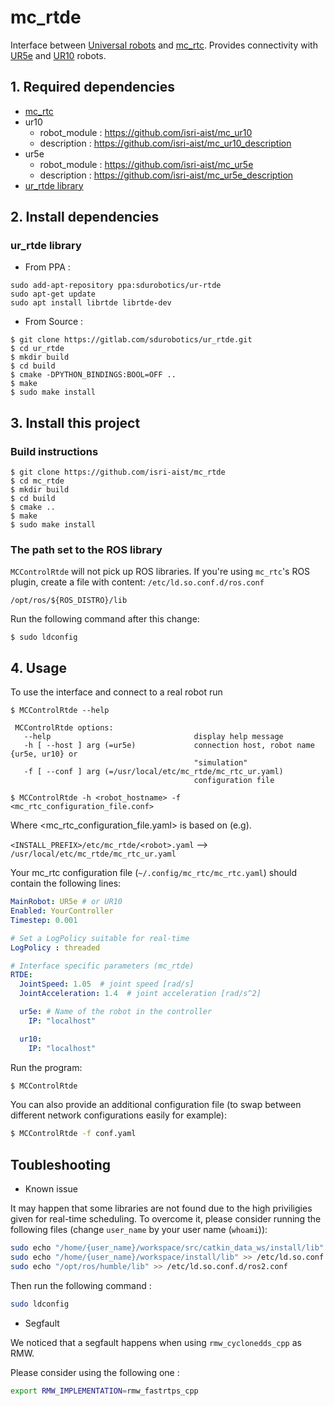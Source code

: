 # mc_rtde
Interface between [Universal robots](https://www.universal-robots.com/) and [mc_rtc](https://jrl-umi3218.github.io/mc_rtc). Provides connectivity with [UR5e](https://www.universal-robots.com/products/ur5-robot/) and [UR10](https://www.universal-robots.com/products/ur10e/) robots.

## 1. Required dependencies

- [mc_rtc](https://jrl-umi3218.github.io/mc_rtc/)
- ur10
  - robot_module : https://github.com/isri-aist/mc_ur10
  - description : https://github.com/isri-aist/mc_ur10_description
- ur5e
  - robot_module : https://github.com/isri-aist/mc_ur5e
  - description : https://github.com/isri-aist/mc_ur5e_description
- [ur_rtde library](https://gitlab.com/sdurobotics/ur_rtde)

## 2. Install dependencies

### ur_rtde library

- From PPA : 

```
sudo add-apt-repository ppa:sdurobotics/ur-rtde
sudo apt-get update
sudo apt install librtde librtde-dev
```

- From Source : 
```
$ git clone https://gitlab.com/sdurobotics/ur_rtde.git
$ cd ur_rtde
$ mkdir build
$ cd build
$ cmake -DPYTHON_BINDINGS:BOOL=OFF ..
$ make
$ sudo make install
```

## 3. Install this project

### Build instructions

```
$ git clone https://github.com/isri-aist/mc_rtde
$ cd mc_rtde
$ mkdir build
$ cd build
$ cmake ..
$ make
$ sudo make install
```

###  The path set to the ROS library

`MCControlRtde` will not pick up ROS libraries. If you're using `mc_rtc`'s ROS plugin, create a file with content: `/etc/ld.so.conf.d/ros.conf`
```
/opt/ros/${ROS_DISTRO}/lib
```
Run the following command after this change:
```
$ sudo ldconfig
```

## 4. Usage
To use the interface and connect to a real robot run

```
$ MCControlRtde --help

 MCControlRtde options:
   --help                                display help message
   -h [ --host ] arg (=ur5e)             connection host, robot name {ur5e, ur10} or
                                         "simulation"
   -f [ --conf ] arg (=/usr/local/etc/mc_rtde/mc_rtc_ur.yaml)
                                         configuration file

$ MCControlRtde -h <robot_hostname> -f <mc_rtc_configuration_file.conf>
```

Where <mc_rtc_configuration_file.yaml> is based on (e.g).

 `<INSTALL_PREFIX>/etc/mc_rtde/<robot>.yaml` --> `/usr/local/etc/mc_rtde/mc_rtc_ur.yaml`

Your mc_rtc configuration file (`~/.config/mc_rtc/mc_rtc.yaml`) should contain the following lines:

```yaml
MainRobot: UR5e # or UR10
Enabled: YourController
Timestep: 0.001

# Set a LogPolicy suitable for real-time
LogPolicy : threaded

# Interface specific parameters (mc_rtde)
RTDE:
  JointSpeed: 1.05  # joint speed [rad/s]
  JointAcceleration: 1.4  # joint acceleration [rad/s^2]

  ur5e: # Name of the robot in the controller
    IP: "localhost"

  ur10:
    IP: "localhost"
```

Run the program:

```bash
$ MCControlRtde
```

You can also provide an additional configuration file (to swap between different network configurations easily for example):

```bash
$ MCControlRtde -f conf.yaml
```

## Toubleshooting

* Known issue

It may happen that some libraries are not found due to the high priviligies given for real-time scheduling. To overcome it, please consider running the following files (change `user_name` by your user name (`whoami`)):

```bash
sudo echo "/home/{user_name}/workspace/src/catkin_data_ws/install/lib" >> /etc/ld.so.conf.d/mc_rtc_ros.conf
sudo echo "/home/{user_name}/workspace/install/lib" >> /etc/ld.so.conf.d/mc_rtc.conf
sudo echo "/opt/ros/humble/lib" >> /etc/ld.so.conf.d/ros2.conf
```

Then run the following command :

```bash
sudo ldconfig
```

* Segfault

We noticed that a segfault happens when using `rmw_cyclonedds_cpp` as RMW. 

Please consider using the following one :

```bash
export RMW_IMPLEMENTATION=rmw_fastrtps_cpp
```
